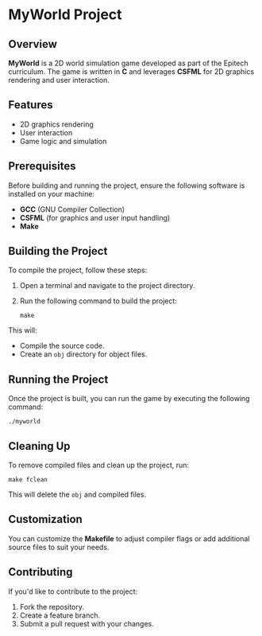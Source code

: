 # MyWorld Project

## Overview  
**MyWorld** is a 2D world simulation game developed as part of the Epitech curriculum. The game is written in **C** and leverages **CSFML** for 2D graphics rendering and user interaction.

## Features  
- 2D graphics rendering  
- User interaction  
- Game logic and simulation

## Prerequisites  
Before building and running the project, ensure the following software is installed on your machine:

- **GCC** (GNU Compiler Collection)  
- **CSFML** (for graphics and user input handling)  
- **Make**

## Building the Project  
To compile the project, follow these steps:

1. Open a terminal and navigate to the project directory.
2. Run the following command to build the project:

   `make`

This will:
- Compile the source code.
- Create an `obj` directory for object files.


## Running the Project  
Once the project is built, you can run the game by executing the following command:

   `./myworld`

## Cleaning Up  
To remove compiled files and clean up the project, run:

   `make fclean`

This will delete the `obj` and compiled files.

## Customization  
You can customize the **Makefile** to adjust compiler flags or add additional source files to suit your needs.

## Contributing  
If you'd like to contribute to the project:
1. Fork the repository.
2. Create a feature branch.
3. Submit a pull request with your changes.
